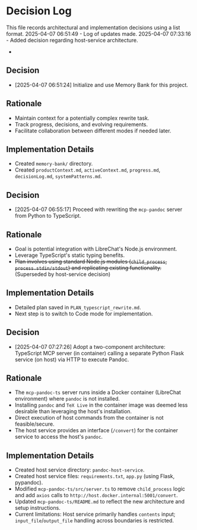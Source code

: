 # Decision Log

This file records architectural and implementation decisions using a list format.
2025-04-07 06:51:49 - Log of updates made.
2025-04-07 07:33:16 - Added decision regarding host-service architecture.

*

## Decision

*   [2025-04-07 06:51:24] Initialize and use Memory Bank for this project.

## Rationale

*   Maintain context for a potentially complex rewrite task.
*   Track progress, decisions, and evolving requirements.
*   Facilitate collaboration between different modes if needed later.

## Implementation Details

*   Created `memory-bank/` directory.
*   Created `productContext.md`, `activeContext.md`, `progress.md`, `decisionLog.md`, `systemPatterns.md`.

## Decision

*   [2025-04-07 06:55:17] Proceed with rewriting the `mcp-pandoc` server from Python to TypeScript.

## Rationale

*   Goal is potential integration with LibreChat's Node.js environment.
*   Leverage TypeScript's static typing benefits.
*   ~~Plan involves using standard Node.js modules (`child_process`, `process.stdin/stdout`) and replicating existing functionality.~~ (Superseded by host-service decision)

## Implementation Details

*   Detailed plan saved in `PLAN_typescript_rewrite.md`.
*   Next step is to switch to Code mode for implementation.

## Decision

*   [2025-04-07 07:27:26] Adopt a two-component architecture: TypeScript MCP server (in container) calling a separate Python Flask service (on host) via HTTP to execute Pandoc.

## Rationale

*   The `mcp-pandoc-ts` server runs inside a Docker container (LibreChat environment) where `pandoc` is not installed.
*   Installing `pandoc` and `TeX Live` in the container image was deemed less desirable than leveraging the host's installation.
*   Direct execution of host commands from the container is not feasible/secure.
*   The host service provides an interface (`/convert`) for the container service to access the host's `pandoc`.

## Implementation Details

*   Created host service directory: `pandoc-host-service`.
*   Created host service files: `requirements.txt`, `app.py` (using Flask, pypandoc).
*   Modified `mcp-pandoc-ts/src/server.ts` to remove `child_process` logic and add `axios` calls to `http://host.docker.internal:5001/convert`.
*   Updated `mcp-pandoc-ts/README.md` to reflect the new architecture and setup instructions.
*   Current limitations: Host service primarily handles `contents` input; `input_file`/`output_file` handling across boundaries is restricted.